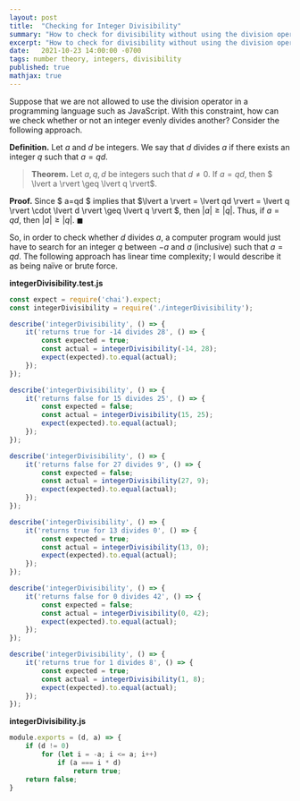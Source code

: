 ```yaml
---
layout: post
title:  "Checking for Integer Divisibility"
summary: "How to check for divisibility without using the division operator"
excerpt: "How to check for divisibility without using the division operator"
date:   2021-10-23 14:00:00 -0700
tags: number theory, integers, divisibility
published: true
mathjax: true
---
```


Suppose that we are not allowed to use the division operator in a programming language such as JavaScript.  With this constraint, how can we check whether or not an integer evenly divides another?  Consider the following approach.

**Definition.**  Let $a$ and $d$ be integers.  We say that $d$ divides $a$ if there exists an integer $q$ such that $a=qd$.

> **Theorem.** Let $a, q, d$ be integers such that $d \neq 0$.  If $a = qd$, then $ \lvert a \rvert \geq \lvert q \rvert$.

**Proof.**  Since $ a=qd $ implies that $\lvert a \rvert = \lvert qd \rvert = \lvert q \rvert \cdot \lvert d \rvert \geq \lvert q \rvert $, then $\lvert a \rvert \geq \lvert q \rvert$.  Thus, if $a = qd$, then $\lvert a \rvert \geq \lvert q \rvert$. $\blacksquare$

So, in order to check whether $d$ divides $a$, a computer program would just have to search for an integer $q$ between $-a$ and $a$ (inclusive) such that $a = qd$.  The following approach has linear time complexity; I would describe it as being naïve or brute force.

**integerDivisibility.test.js**
```javascript
const expect = require('chai').expect;
const integerDivisibility = require('./integerDivisibility');

describe('integerDivisibility', () => {
    it('returns true for -14 divides 28', () => {
	    const expected = true;
        const actual = integerDivisibility(-14, 28);
        expect(expected).to.equal(actual);
    });
});

describe('integerDivisibility', () => {
    it('returns false for 15 divides 25', () => {
        const expected = false;
        const actual = integerDivisibility(15, 25);
        expect(expected).to.equal(actual);
    });
});

describe('integerDivisibility', () => {
    it('returns false for 27 divides 9', () => {
        const expected = false;
        const actual = integerDivisibility(27, 9);
        expect(expected).to.equal(actual);
    });
});

describe('integerDivisibility', () => {
    it('returns true for 13 divides 0', () => {
        const expected = true;
        const actual = integerDivisibility(13, 0);
        expect(expected).to.equal(actual);
    });
});

describe('integerDivisibility', () => {
    it('returns false for 0 divides 42', () => {
        const expected = false;
        const actual = integerDivisibility(0, 42);
        expect(expected).to.equal(actual);
    });
});

describe('integerDivisibility', () => {
    it('returns true for 1 divides 8', () => {
        const expected = true;
        const actual = integerDivisibility(1, 8);
        expect(expected).to.equal(actual);
    });
});
```

**integerDivisibility.js**
```javascript
module.exports = (d, a) => {
    if (d != 0)
        for (let i = -a; i <= a; i++)
            if (a === i * d)
                return true;
    return false;
}
```
